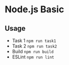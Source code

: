 # Node.js Basic

## Usage

- Task 1 `npm run task1`
- Task 2 `npm run task2`
- Build `npm run build`
- ESLint `npm run lint`
